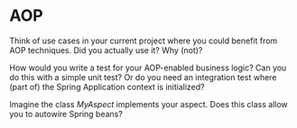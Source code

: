 # AOP

Think of use cases in your current project where you could benefit from AOP techniques. Did you actually use it? Why (not)?

How would you write a test for your AOP-enabled business logic? Can you do this with a simple unit test? Or do you need an integration test where (part of) the Spring Application context is initialized?

Imagine the class _MyAspect_ implements your aspect. Does this class allow you to autowire Spring beans?
